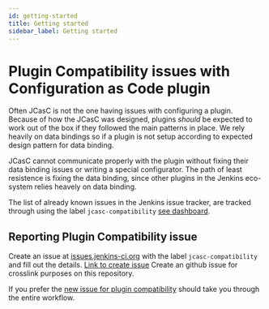 ```yaml
---
id: getting-started
title: Getting started
sidebar_label: Getting started
---
```


# Plugin Compatibility issues with Configuration as Code plugin

Often JCasC is not the one having issues with configuring a plugin.
Because of how the JCasC was designed, plugins _should_ be expected to work out of the box if they followed the main patterns in place.
We rely heavily on data bindings so if a plugin is not setup according to expected design pattern for data binding.

JCasC cannot communicate properly with the plugin without fixing their data binding issues or writing a special configurator.
The path of least resistence is fixing the data binding, since other plugins in the Jenkins eco-system relies heavely on data binding.

The list of already known issues in the Jenkins issue tracker, are tracked through using the label `jcasc-compatibility` [see dashboard][dashboard].

## Reporting Plugin Compatibility issue

Create an issue at [issues.jenkins-ci.org](https://issues.jenkins-ci.org) with the label `jcasc-compatibility` and fill out the details.
[Link to create issue][new-jira-issue]
Create an github issue for crosslink purposes on this repository.

If you prefer the [new issue for plugin compatibility][new-github-issue] should take you through the entire workflow.

[dashboard]: https://issues.jenkins.io/secure/Dashboard.jspa?selectPageId=18341
[new-jira-issue]: https://issues.jenkins-ci.org/secure/CreateIssueDetails!init.jspa?pid=10172&issuetype=1&summary=Cannot+configure+X+plugin+with+JCasC&labels=jcasc-compatibility
[new-github-issue]: https://github.com/jenkinsci/configuration-as-code-plugin/issues/new?labels=plugin-compatibility&template=3-plugin-compatibility.md
